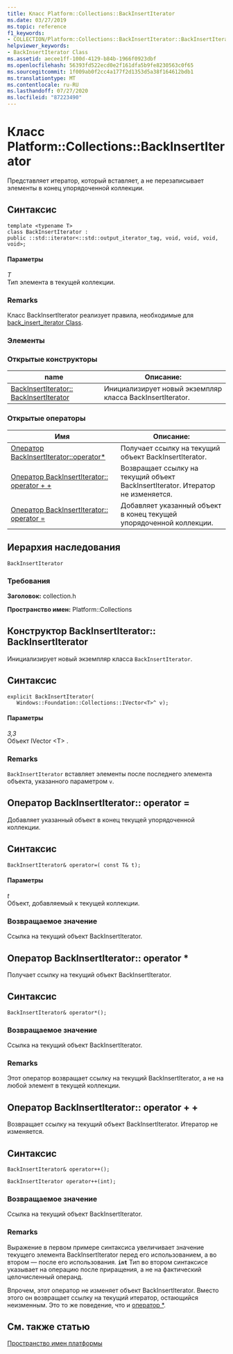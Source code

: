 ```yaml
---
title: Класс Platform::Collections::BackInsertIterator
ms.date: 03/27/2019
ms.topic: reference
f1_keywords:
- COLLECTION/Platform::Collections::BackInsertIterator::BackInsertIterator
helpviewer_keywords:
- BackInsertIterator Class
ms.assetid: aecee1ff-100d-4129-b84b-1966f0923dbf
ms.openlocfilehash: 56393fd522ecd0e2f161dfa5b9fe8230563c0f65
ms.sourcegitcommit: 1f009ab0f2cc4a177f2d1353d5a38f164612bdb1
ms.translationtype: MT
ms.contentlocale: ru-RU
ms.lasthandoff: 07/27/2020
ms.locfileid: "87223490"
---
```

# <a name="platformcollectionsbackinsertiterator-class"></a>Класс Platform::Collections::BackInsertIterator

Представляет итератор, который вставляет, а не перезаписывает элементы в конец упорядоченной коллекции.

## <a name="syntax"></a>Синтаксис

```
template <typename T>
class BackInsertIterator :
public ::std::iterator<::std::output_iterator_tag, void, void, void, void>;
```

#### <a name="parameters"></a>Параметры

*T*<br/>
Тип элемента в текущей коллекции.

### <a name="remarks"></a>Remarks

Класс BackInsertIterator реализует правила, необходимые для [back_insert_iterator Class](../standard-library/back-insert-iterator-class.md).

### <a name="members"></a>Элементы

### <a name="public-constructors"></a>Открытые конструкторы

|name|Описание:|
|----------|-----------------|
|[BackInsertIterator:: BackInsertIterator](#ctor)|Инициализирует новый экземпляр класса BackInsertIterator.|

### <a name="public-operators"></a>Открытые операторы

|Имя|Описание:|
|----------|-----------------|
|[Оператор BackInsertIterator::operator*](#operator-dereference)|Получает ссылку на текущий объект BackInsertIterator.|
|[Оператор BackInsertIterator:: operator + +](#operator-increment)|Возвращает ссылку на текущий объект BackInsertIterator. Итератор не изменяется.|
|[Оператор BackInsertIterator:: operator =](#operator-assign)|Добавляет указанный объект в конец текущей упорядоченной коллекции.|

## <a name="inheritance-hierarchy"></a>Иерархия наследования

`BackInsertIterator`

### <a name="requirements"></a>Требования

**Заголовок:** collection.h

**Пространство имен:** Platform::Collections

## <a name="backinsertiteratorbackinsertiterator-constructor"></a><a name="ctor"></a>Конструктор BackInsertIterator:: BackInsertIterator

Инициализирует новый экземпляр класса `BackInsertIterator`.

## <a name="syntax"></a>Синтаксис

```
explicit BackInsertIterator(
   Windows::Foundation::Collections::IVector<T>^ v);
```

#### <a name="parameters"></a>Параметры

*3,3*<br/>
Объект IVector \<T> .

### <a name="remarks"></a>Remarks

`BackInsertIterator` вставляет элементы после последнего элемента объекта, указанного параметром `v`.

## <a name="backinsertiteratoroperator-operator"></a><a name="operator-assign"></a>Оператор BackInsertIterator:: operator =

Добавляет указанный объект в конец текущей упорядоченной коллекции.

## <a name="syntax"></a>Синтаксис

```
BackInsertIterator& operator=( const T& t);
```

#### <a name="parameters"></a>Параметры

*t*<br/>
Объект, добавляемый к текущей коллекции.

### <a name="return-value"></a>Возвращаемое значение

Ссылка на текущий объект BackInsertIterator.

## <a name="backinsertiteratoroperator-operator"></a><a name="operator-dereference"></a>Оператор BackInsertIterator:: operator *

Получает ссылку на текущий объект BackInsertIterator.

## <a name="syntax"></a>Синтаксис

```
BackInsertIterator& operator*();
```

### <a name="return-value"></a>Возвращаемое значение

Ссылка на текущий объект BackInsertIterator.

### <a name="remarks"></a>Remarks

Этот оператор возвращает ссылку на текущий BackInsertIterator, а не на любой элемент в текущей коллекции.

## <a name="backinsertiteratoroperator-operator"></a><a name="operator-increment"></a>Оператор BackInsertIterator:: operator + +

Возвращает ссылку на текущий объект BackInsertIterator. Итератор не изменяется.

## <a name="syntax"></a>Синтаксис

```
BackInsertIterator& operator++();

BackInsertIterator operator++(int);
```

### <a name="return-value"></a>Возвращаемое значение

Ссылка на текущий объект BackInsertIterator.

### <a name="remarks"></a>Remarks

Выражение в первом примере синтаксиса увеличивает значение текущего элемента BackInsertIterator перед его использованием, а во втором — после его использования. **`int`** Тип во втором синтаксисе указывает на операцию после приращения, а не на фактический целочисленный операнд.

Впрочем, этот оператор не изменяет объект BackInsertIterator. Вместо этого он возвращает ссылку на текущий итератор, остающийся неизменным. Это то же поведение, что и [оператор *](#operator-dereference).

## <a name="see-also"></a>См. также статью

[Пространство имен платформы](platform-namespace-c-cx.md)
